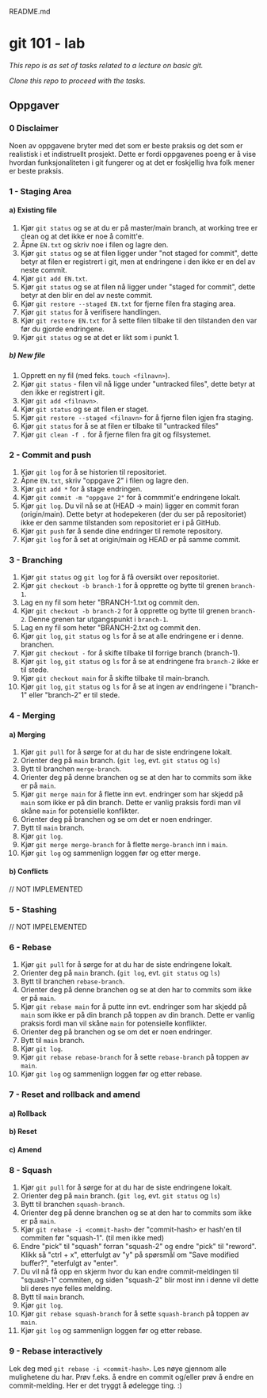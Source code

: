 README.md

# git 101 - lab

_This repo is as set of tasks related to a lecture on basic git._

_Clone this repo to proceed with the tasks._

## Oppgaver

### 0 Disclaimer

Noen av oppgavene bryter med det som er beste praksis og det som er realistisk i et indistruellt prosjekt. Dette er fordi oppgavenes poeng er å vise hvordan funksjonaliteten i git fungerer og at det er foskjellig hva folk mener er beste praksis.

### 1 - Staging Area

#### a\) Existing file

1. Kjør `git status` og se at du er på master/main branch, at working tree er clean og at det ikke er noe å comitt'e.
2. Åpne `EN.txt` og skriv noe i filen og lagre den.
3. Kjør `git status` og se at filen ligger under "not staged for commit", dette betyr at filen er registrert i git, men at endringene i den ikke er en del av neste commit.
4. Kjør `git add EN.txt`.
5. Kjør `git status` og se at filen nå ligger under "staged for commit", dette betyr at den blir en del av neste commit.
6. Kjør `git restore --staged EN.txt` for fjerne filen fra staging area.
7. Kjør `git status` for å verifisere handlingen.
8. Kjør `git restore EN.txt` for å sette filen tilbake til den tilstanden den var før du gjorde endringene.
9. Kjør `git status` og se at det er likt som i punkt 1.

##### b\) New file

1. Opprett en ny fil (med feks. `touch <filnavn>`).
2. Kjør `git status` - filen vil nå ligge under "untracked files", dette betyr at den ikke er registrert i git.
3. Kjør `git add <filnavn>`.
4. Kjør `git status` og se at filen er staget.
5. Kjør `git restore --staged <filnavn>` for å fjerne filen igjen fra staging.
6. Kjør `git status` for å se at filen er tilbake til "untracked files"
7. Kjør `git clean -f .` for å fjerne filen fra git og filsystemet.

### 2 - Commit and push

1. Kjør `git log` for å se historien til repositoriet.
2. Åpne `EN.txt`, skriv "oppgave 2" i filen og lagre den.
3. Kjør `git add *` for å stage endringen.
4. Kjør `git commit -m "oppgave 2"` for å commmit'e endringene lokalt.
5. Kjør `git log`. Du vil nå se at (HEAD -> main) ligger en commit foran (origin/main). Dette betyr at hodepekeren (der du ser på repositoriet) ikke er den samme tilstanden som repositoriet er i på GitHub.
6. Kjør `git push` før å sende dine endringer til remote repository.
7. Kjør `git log` for å set at origin/main og HEAD er på samme commit.

### 3 - Branching

1. Kjør `git status` og `git log` for å få oversikt over repositoriet.
2. Kjør `git checkout -b branch-1` for å opprette og bytte til grenen `branch-1`.
3. Lag en ny fil som heter "BRANCH-1.txt og commit den.
4. Kjør `git checkout -b branch-2` for å opprette og bytte til grenen `branch-2`. Denne grenen tar utgangspunkt i `branch-1`. 
5. Lag en ny fil som heter "BRANCH-2.txt og commit den.
6. Kjør `git log`, `git status` og `ls` for å se at alle endringene er i denne. branchen.
7. Kjør `git checkout -` for å skifte tilbake til forrige branch (branch-1).
8. Kjør `git log`, `git status` og `ls` for å se at endringene fra `branch-2` ikke er til stede.
9. Kjør `git checkout main` for å skifte tilbake til main-branch.
10. Kjør `git log`, `git status` og `ls` for å se at ingen av endringene i "branch-1" eller "branch-2" er til stede.

### 4 - Merging

#### a) Merging

1. Kjør `git pull` for å sørge for at du har de siste endringene lokalt.
2. Orienter deg på `main` branch. (`git log`, evt. `git status` og `ls`)
3. Bytt til branchen `merge-branch`.
4. Orienter deg på denne branchen og se at den har to commits som ikke er på `main`.
4. Kjør `git merge main` for å flette inn evt. endringer som har skjedd på `main` som ikke er på din branch. Dette er vanlig praksis fordi man vil skåne `main` for potensielle konflikter.
5. Orienter deg på branchen og se om det er noen endringer.
6. Bytt til `main` branch.
7. Kjør `git log`.
8. Kjør `git merge merge-branch` for å flette `merge-branch` inn i `main`.
9. Kjør `git log` og sammenlign loggen før og etter merge.

#### b) Conflicts

// NOT IMPLEMENTED

### 5 - Stashing

// NOT IMPELEMENTED

### 6 - Rebase

1. Kjør `git pull` for å sørge for at du har de siste endringene lokalt.
2. Orienter deg på `main` branch. (`git log`, evt. `git status` og `ls`)
3. Bytt til branchen `rebase-branch`.
4. Orienter deg på denne branchen og se at den har to commits som ikke er på `main`.
4. Kjør `git rebase main` for å putte inn evt. endringer som har skjedd på `main` som ikke er på din branch på toppen av din branch. Dette er vanlig praksis fordi man vil skåne `main` for potensielle konflikter.
5. Orienter deg på branchen og se om det er noen endringer.
6. Bytt til `main` branch.
7. Kjør `git log`.
8. Kjør `git rebase rebase-branch` for å sette `rebase-branch` på toppen av `main`.
9. Kjør `git log` og sammenlign loggen før og etter rebase.

### 7 - Reset and rollback and amend

#### a) Rollback

#### b) Reset

#### c) Amend

### 8 - Squash

1. Kjør `git pull` for å sørge for at du har de siste endringene lokalt.
2. Orienter deg på `main` branch. (`git log`, evt. `git status` og `ls`)
3. Bytt til branchen `squash-branch`.
4. Orienter deg på denne branchen og se at den har to commits som ikke er på `main`.
4. Kjør `git rebase -i <commit-hash>` der "commit-hash> er hash'en til commiten før "squash-1". (til men ikke med)
5. Endre "pick" til "squash" forran "squash-2" og endre "pick" til "reword". Klikk så "ctrl + x", etterfulgt av "y" på spørsmål om "Save modified buffer?", "eterfulgt av "enter".
5. Du vil nå få opp en skjerm hvor du kan endre commit-meldingen til "squash-1" commiten, og siden "squash-2" blir most inn i denne vil dette bli deres nye felles melding. 
6. Bytt til `main` branch.
7. Kjør `git log`.
8. Kjør `git rebase squash-branch` for å sette `squash-branch` på toppen av `main`.
9. Kjør `git log` og sammenlign loggen før og etter rebase.

### 9 - Rebase interactively

Lek deg med `git rebase -i <commit-hash>`. Les nøye gjennom alle mulighetene du har. Prøv f.eks. å endre en commit og/eller prøv å endre en commit-melding. Her er det tryggt å ødelegge ting. :)
